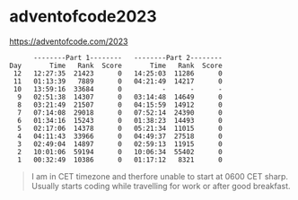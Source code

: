 # adventofcode2023
https://adventofcode.com/2023


```
      --------Part 1--------   --------Part 2--------
Day       Time   Rank  Score       Time   Rank  Score
 12   12:27:35  21423      0   14:25:03  11286      0
 11   01:13:39   7889      0   04:21:49  14217      0
 10   13:59:16  33684      0          -      -      -
  9   02:51:38  14307      0   03:14:48  14649      0
  8   03:21:49  21507      0   04:15:59  14912      0
  7   07:14:08  29018      0   07:52:14  24390      0
  6   01:34:16  15243      0   01:38:23  14493      0
  5   02:17:06  14378      0   05:21:34  11015      0
  4   04:11:43  33966      0   04:49:37  27518      0
  3   02:49:04  14897      0   02:59:13  11915      0
  2   10:01:06  59194      0   10:06:34  55402      0
  1   00:32:49  10386      0   01:17:12   8321      0
```


> I am in CET timezone and therfore unable to start at 0600 CET sharp. Usually starts coding while travelling for work or after good breakfast. 
